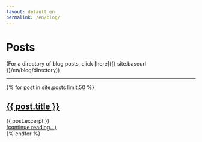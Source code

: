 ```yaml
---
layout: default_en
permalink: /en/blog/
---
```


# Posts

(For a directory of blog posts, click [here]({{ site.baseurl }}/en/blog/directory))

---
<div class="posts">
    {% for post in site.posts limit:50 %}
        <article class="post">
            <h2><a href="{{ site.baseurl }}{{ post.url }}">{{ post.title }}</a></h2>
            <div class="entry">
                {{ post.excerpt }}
            </div>
            <a href="{{ site.baseurl }}{{ post.url }}" class="read-more">(continue reading...)</a>
        </article>
    {% endfor %}
</div>
